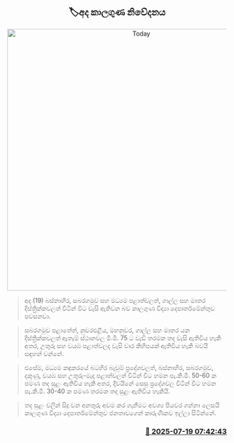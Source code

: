 <p align='center'><b><h2 align='center' title='Today's weather forecast'>🏷අද කාලගුණ නිවේදනය</h2></b></p>
<p align='center'><img src='https://helakuru.sgp1.cdn.digitaloceanspaces.com/esana/images/lib/weather-thumb-new-1[1].jpg' width='600' alt='Today's weather forecast'></p>

> අද (19) බස්නාහිර, සබරගමුව සහ මධ්‍යම පළාත්වලත්, ගාල්ල සහ මාතර දිස්ත්‍රික්කවලත් විටින් විට වැසි ඇතිවන බව කාලගුණ විද්‍යා දෙපාර්තමේන්තුව පවසනවා.

> සබරගමුව පළාතේත්, නුවරඑළිය, මහනුවර, ගාල්ල සහ මාතර යන දිස්ත්‍රික්කවලත් ඇතැම් ස්ථානවල මි.මී. 75 ට වැඩි තරමක තද වැසි ඇතිවිය හැකි අතර, උතුරු සහ වයඹ පළාත්වලද වැසි වාර කිහිපයක් ඇතිවිය හැකි බවයි සඳහන් වන්නේ.

> එසේම, මධ්‍යම කඳුකරයේ බටහිර බැවුම් ප්‍රදේශවලත්, බස්නාහිර, සබරගමුව, දකුණු, වයඹ සහ උතුරු-මැද පළාත්වලත් විටින් විට හමන පැ.කි.මී. 50-60 ක පමණ තද සුළං ඇතිවිය හැකි අතර, දිවයිනේ සෙසු ප්‍රදේශවල විටින් විට හමන පැ.කි.මී. 30-40 ක පමණ තරමක තද සුළං ඇතිවිය හැකියි.

> තද සුළං වලින් සිදු වන අනතුරු අවම කර ගැනීමට අවශ්‍ය පියවර ගන්නා ලෙසයි කාලගුණ විද්‍යා දෙපාර්තමේන්තුව ජනතාවගෙන් කාරුණිකව ඉල්ලා සිටින්නේ.



<h3 align='right'><a href='https://www.helakuru.lk/esana/p/111987/'>📅 2025-07-19 07:42:43</a></h3>
